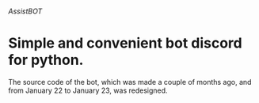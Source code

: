 ###### AssistBOT 
# Simple and convenient bot discord for python.
The source code of the bot, which was made a couple of months ago, and from January 22 to January 23, was redesigned.
